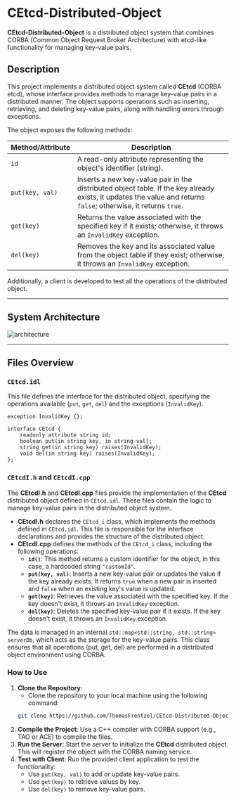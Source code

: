 # CEtcd-Distributed-Object

**CEtcd-Distributed-Object** is a distributed object system that combines CORBA (Common Object Request Broker Architecture) with etcd-like functionality for managing key-value pairs.

## Description

This project implements a distributed object system called **CEtcd** (CORBA etcd), whose interface provides methods to manage key-value pairs in a distributed manner. The object supports operations such as inserting, retrieving, and deleting key-value pairs, along with handling errors through exceptions.

The object exposes the following methods:

| Method/Attribute | Description |
|------------------|-------------|
| `id`             | A read-only attribute representing the object's identifier (string). |
| `put(key, val)`  | Inserts a new key-value pair in the distributed object table. If the key already exists, it updates the value and returns `false`; otherwise, it returns `true`. |
| `get(key)`       | Returns the value associated with the specified key if it exists; otherwise, it throws an `InvalidKey` exception. |
| `del(key)`       | Removes the key and its associated value from the object table if they exist; otherwise, it throws an `InvalidKey` exception. |

Additionally, a client is developed to test all the operations of the distributed object.

---

## System Architecture

![architecture](https://github.com/user-attachments/assets/e44e06ef-f39d-48d0-9655-57710a5bbcc1)

---

## Files Overview

### `CEtcd.idl`

This file defines the interface for the distributed object, specifying the operations available (`put`, `get`, `del`) and the exceptions (`InvalidKey`).

```idl
exception InvalidKey {};

interface CEtcd {
    readonly attribute string id;
    boolean put(in string key, in string val);
    string get(in string key) raises(InvalidKey);
    void del(in string key) raises(InvalidKey);
};
```

### `CEtcdI.h` and `CEtcdI.cpp`

The **CEtcdI.h** and **CEtcdI.cpp** files provide the implementation of the **CEtcd** distributed object defined in `CEtcd.idl`. These files contain the logic to manage key-value pairs in the distributed object system.

- **CEtcdI.h** declares the `CEtcd_i` class, which implements the methods defined in `CEtcd.idl`. This file is responsible for the interface declarations and provides the structure of the distributed object.
- **CEtcdI.cpp** defines the methods of the `CEtcd_i` class, including the following operations:
  - **`id()`**: This method returns a custom identifier for the object, in this case, a hardcoded string `"customId"`.
  - **`put(key, val)`**: Inserts a new key-value pair or updates the value if the key already exists. It returns `true` when a new pair is inserted and `false` when an existing key's value is updated.
  - **`get(key)`**: Retrieves the value associated with the specified key. If the key doesn't exist, it throws an `InvalidKey` exception.
  - **`del(key)`**: Deletes the specified key-value pair if it exists. If the key doesn't exist, it throws an `InvalidKey` exception.

The data is managed in an internal `std::map<std::string, std::string> serverDb`, which acts as the storage for the key-value pairs. This class ensures that all operations (put, get, del) are performed in a distributed object environment using CORBA.

### How to Use

1. **Clone the Repository**: 
   - Clone the repository to your local machine using the following command:
   ```bash
   git clone https://github.com/ThomasFrentzel/CEtcd-Distributed-Object.git
2. **Compile the Project**: Use a C++ compiler with CORBA support (e.g., TAO or ACE) to compile the files.
3. **Run the Server**: Start the server to initialize the **CEtcd** distributed object. This will register the object with the CORBA naming service.
4. **Test with Client**: Run the provided client application to test the functionality:
   - Use `put(key, val)` to add or update key-value pairs.
   - Use `get(key)` to retrieve values by key.
   - Use `del(key)` to remove key-value pairs.
